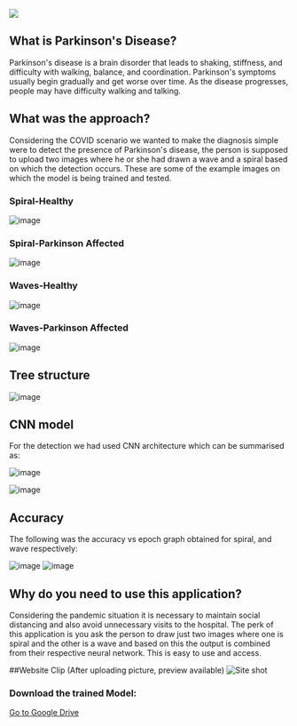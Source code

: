 ![](https://github.com/ahmadmardeni1/Parkinson-Prediction/blob/main/Banner.png)

## What is Parkinson's Disease?
Parkinson's disease is a brain disorder that leads to shaking, stiffness, and difficulty with walking, balance, and coordination. Parkinson's symptoms usually begin gradually and get worse over time. As the disease progresses, people may have difficulty walking and talking.

## What was the approach?
Considering the COVID scenario we wanted to make the diagnosis simple were to detect the presence of Parkinson's disease, the person is supposed to upload two images where he or she had drawn a wave and a spiral based on which the detection occurs.
These are some of the example images on which the model is being trained and tested.

### Spiral-Healthy
![image](https://user-images.githubusercontent.com/49975886/116790798-e2832900-aad3-11eb-97eb-1ab8e877a148.png)

### Spiral-Parkinson Affected
![image](https://user-images.githubusercontent.com/49975886/116790830-15c5b800-aad4-11eb-83d7-2aa801898847.png)

### Waves-Healthy
![image](https://user-images.githubusercontent.com/49975886/116790882-650be880-aad4-11eb-82e0-07ed503065ed.png)

### Waves-Parkinson Affected
![image](https://user-images.githubusercontent.com/49975886/116790855-473e8380-aad4-11eb-880b-25f93bd51bc2.png)

## Tree structure

![image](https://user-images.githubusercontent.com/49975886/116790610-c763e980-aad2-11eb-8bae-25dd7896981d.png)

## CNN model
For the detection we had used CNN architecture which can be summarised as: 

![image](https://user-images.githubusercontent.com/49975886/116790968-d055ba80-aad4-11eb-8bcd-d8719553c2c7.png)

![image](https://user-images.githubusercontent.com/49975886/116791252-9be2fe00-aad6-11eb-91a5-302abab913ac.png)

## Accuracy
The following was the accuracy vs epoch graph obtained for spiral, and wave respectively:

![image](https://user-images.githubusercontent.com/49975886/116790933-a1d7df80-aad4-11eb-9ad4-64d5e8977357.png) ![image](https://user-images.githubusercontent.com/49975886/116790944-b74d0980-aad4-11eb-8da1-09858ee4771d.png)

## Why do you need to use this application?
Considering the pandemic situation it is necessary to maintain social distancing and also avoid unnecessary visits to the hospital. The perk of this application is you ask the person to draw just two images where one is spiral and the other is a wave and based on this the output is combined from their respective neural network. This is easy to use and access. 

##Website Clip (After uploading picture, preview available)
![Site shot](https://user-images.githubusercontent.com/46274158/117030589-6aa83f00-ad1d-11eb-8ed4-61e2aab25efb.png)

### Download the trained Model:
[Go to Google Drive](https://drive.google.com/drive/folders/1a3H-pFoH12YzdiIMJoGQV_pv5yxmeP_t)
